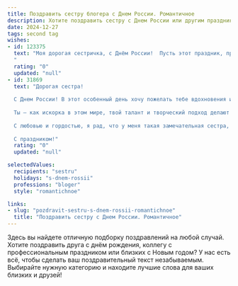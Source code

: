```yaml
---
title: Поздравить сестру блогера с Днем России. Романтичное
description: Хотите поздравить сестру с Днем России или другим праздником? Наш ИИ создаст незабываемое поздравление, а вы обязательно выделитесь среди других.  
date: 2024-12-27
tags: second tag
wishes:
- id: 123375
  text: "Моя дорогая сестричка, с Днём России!  Пусть этот праздник, пропитанный солнцем и свободой, наполнит твою жизнь такой же яркой и незабываемой красотой, как твои блогерские творения.  Пусть вдохновение никогда не покидает тебя, а каждый новый день приносит новые успехи и  радость. Люблю тебя!
  "
  rating: "0"
  updated: "null"
- id: 31869
  text: "Дорогая сестра!
  
  С Днем России! В этот особенный день хочу пожелать тебе вдохновения и ярких идей для твоего блога, чтобы каждая твоя публикация отражала красоту нашей страны и согревала сердца людей.
  
  Ты — как искорка в этом мире, твой талант и творческий подход делают его лучше и ярче. Пусть каждый пейзаж, каждое мгновение вдохновляют тебя на новые свершения.
  
  С любовью и гордостью, я рад, что у меня такая замечательная сестра, как ты! Пусть твой путь будет осыпан яркими событиями и искренними эмоциями!
  
  С праздником!"
  rating: "0"
  updated: "null"

selectedValues:
  recipients: "sestru"
  holidays: "s-dnem-rossii"
  professions: "bloger"
  style: "romantichnoe"

links:
- slug: "pozdravit-sestru-s-dnem-rossii-romantichnoe"
  title: "Поздравить сестру с Днем России. Романтичное"
---
```


Здесь вы найдете отличную подборку поздравлений на любой случай.
Хотите поздравить друга с днём рождения, коллегу с профессиональным праздником или близких с Новым годом? У нас есть всё, чтобы сделать ваш поздравительный текст незабываемым. Выбирайте нужную категорию и находите лучшие слова для ваших близких и друзей!
